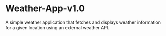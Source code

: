 # Weather-App-v1.0
A simple weather application that fetches and displays weather information for a given location using an external weather API.
